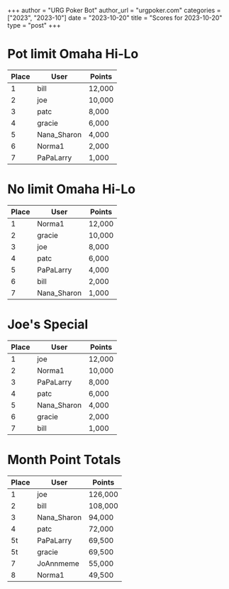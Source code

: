 +++
author = "URG Poker Bot"
author_url = "urgpoker.com"
categories = ["2023", "2023-10"]
date = "2023-10-20"
title = "Scores for 2023-10-20"
type = "post"
+++
# Pot limit Omaha Hi-Lo

| Place | User | Points |
|-------|------|--------|
| 1 | bill | 12,000 |
| 2 | joe | 10,000 |
| 3 | patc | 8,000 |
| 4 | gracie | 6,000 |
| 5 | Nana_Sharon | 4,000 |
| 6 | Norma1 | 2,000 |
| 7 | PaPaLarry | 1,000 |

# No limit Omaha Hi-Lo

| Place | User | Points |
|-------|------|--------|
| 1 | Norma1 | 12,000 |
| 2 | gracie | 10,000 |
| 3 | joe | 8,000 |
| 4 | patc | 6,000 |
| 5 | PaPaLarry | 4,000 |
| 6 | bill | 2,000 |
| 7 | Nana_Sharon | 1,000 |

# Joe's Special

| Place | User | Points |
|-------|------|--------|
| 1 | joe | 12,000 |
| 2 | Norma1 | 10,000 |
| 3 | PaPaLarry | 8,000 |
| 4 | patc | 6,000 |
| 5 | Nana_Sharon | 4,000 |
| 6 | gracie | 2,000 |
| 7 | bill | 1,000 |

# Month Point Totals

| Place | User | Points |
|-------|------|--------|
| 1 | joe | 126,000 |
| 2 | bill | 108,000 |
| 3 | Nana_Sharon | 94,000 |
| 4 | patc | 72,000 |
| 5t | PaPaLarry | 69,500 |
| 5t | gracie | 69,500 |
| 7 | JoAnnmeme | 55,000 |
| 8 | Norma1 | 49,500 |
